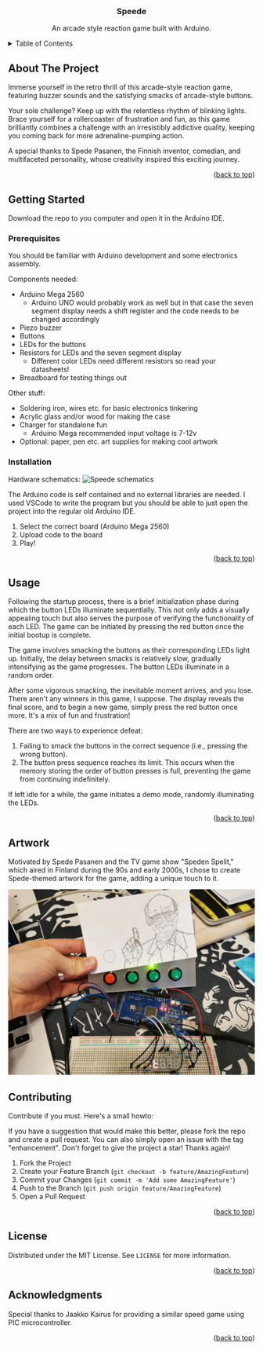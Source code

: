 <a name="readme-top"></a>

<!-- PROJECT LOGO -->
<br />
<div align="center">
  <!-- <a href="https://github.com/mikahas/speede">
    <img src="images/logo.png" alt="Logo" width="80" height="80">
  </a> -->

<h3 align="center">Speede</h3>

  <p align="center">
    An arcade style reaction game built with Arduino.
  </p>
</div>



<!-- TABLE OF CONTENTS -->
<details>
  <summary>Table of Contents</summary>
  <ol>
    <li>
      <a href="#about-the-project">About The Project</a>
    </li>
    <li>
      <a href="#getting-started">Getting Started</a>
      <ul>
        <li><a href="#prerequisites">Prerequisites</a></li>
        <li><a href="#installation">Installation</a></li>
      </ul>
    </li>
    <li><a href="#usage">Usage</a></li>
  </ol>
</details>



<!-- ABOUT THE PROJECT -->
## About The Project

Immerse yourself in the retro thrill of this arcade-style reaction game, featuring buzzer sounds and the satisfying smacks of arcade-style buttons.

Your sole challenge? Keep up with the relentless rhythm of blinking lights. Brace yourself for a rollercoaster of frustration and fun, as this game brilliantly combines a challenge with an irresistibly addictive quality, keeping you coming back for more adrenaline-pumping action.

A special thanks to Spede Pasanen, the Finnish inventor, comedian, and multifaceted personality, whose creativity inspired this exciting journey.

<p align="right">(<a href="#readme-top">back to top</a>)</p>

<!-- GETTING STARTED -->
## Getting Started

Download the repo to you computer and open it in the Arduino IDE.

### Prerequisites

You should be familiar with Arduino development and some electronics assembly.

Components needed:
- Arduino Mega 2560
  - Arduino UNO would probably work as well but in that case the seven segment display needs a shift register and the code needs to be changed accordingly
- Piezo buzzer
- Buttons
- LEDs for the buttons
- Resistors for LEDs and the seven segment display
  - Different color LEDs need different resistors so read your datasheets!
- Breadboard for testing things out

Other stuff:
- Soldering iron, wires etc. for basic electronics tinkering
- Acrylic glass and/or wood for making the case
- Charger for standalone fun
  - Arduino Mega recommended input voltage is 7-12v
- Optional: paper, pen etc. art supplies for making cool artwork


### Installation

Hardware schematics:
![Speede schematics](/images/speede_schem.jpg "Speede schematics")

The Arduino code is self contained and no external libraries are needed. I used VSCode to write the program but you should be able to just open the project into the regular old Arduino IDE.

1. Select the correct board (Arduino Mega 2560) 
2. Upload code to the board
3. Play!

<p align="right">(<a href="#readme-top">back to top</a>)</p>


<!-- USAGE EXAMPLES -->
## Usage

Following the startup process, there is a brief initialization phase during which the button LEDs illuminate sequentially. This not only adds a visually appealing touch but also serves the purpose of verifying the functionality of each LED. The game can be initiated by pressing the red button once the initial bootup is complete.

The game involves smacking the buttons as their corresponding LEDs light up. Initially, the delay between smacks is relatively slow, gradually intensifying as the game progresses. The button LEDs illuminate in a random order.

After some vigorous smacking, the inevitable moment arrives, and you lose. There aren't any winners in this game, I suppose. The display reveals the final score, and to begin a new game, simply press the red button once more. It's a mix of fun and frustration!

There are two ways to experience defeat:

1. Failing to smack the buttons in the correct sequence (i.e., pressing the wrong button).
1. The button press sequence reaches its limit. This occurs when the memory storing the order of button presses is full, preventing the game from continuing indefinitely.

If left idle for a while, the game initiates a demo mode, randomly illuminating the LEDs.


<p align="right">(<a href="#readme-top">back to top</a>)</p>

## Artwork

Motivated by Spede Pasanen and the TV game show "Speden Spelit," which aired in Finland during the 90s and early 2000s, I chose to create Spede-themed artwork for the game, adding a unique touch to it.

![Speede](/images/speede.jpg "Speede breadboard and artwork")

<!-- CONTRIBUTING -->
## Contributing

Contribute if you must. Here's a small howto:

If you have a suggestion that would make this better, please fork the repo and create a pull request. You can also simply open an issue with the tag "enhancement".
Don't forget to give the project a star! Thanks again!

1. Fork the Project
2. Create your Feature Branch (`git checkout -b feature/AmazingFeature`)
3. Commit your Changes (`git commit -m 'Add some AmazingFeature'`)
4. Push to the Branch (`git push origin feature/AmazingFeature`)
5. Open a Pull Request

<p align="right">(<a href="#readme-top">back to top</a>)</p>



<!-- LICENSE -->
## License

Distributed under the MIT License. See `LICENSE` for more information.

<p align="right">(<a href="#readme-top">back to top</a>)</p>


<!-- ACKNOWLEDGMENTS -->
## Acknowledgments

Special thanks to Jaakko Kairus for providing a similar speed game using PIC microcontroller.

<p align="right">(<a href="#readme-top">back to top</a>)</p>



<!-- MARKDOWN LINKS & IMAGES -->
<!-- https://www.markdownguide.org/basic-syntax/#reference-style-links -->
[linkedin-shield]: https://img.shields.io/badge/-LinkedIn-black.svg?style=for-the-badge&logo=linkedin&colorB=555
[linkedin-url]: https://linkedin.com/in/mikahassinen
[arduino-url]: https://www.arduino.cc/



